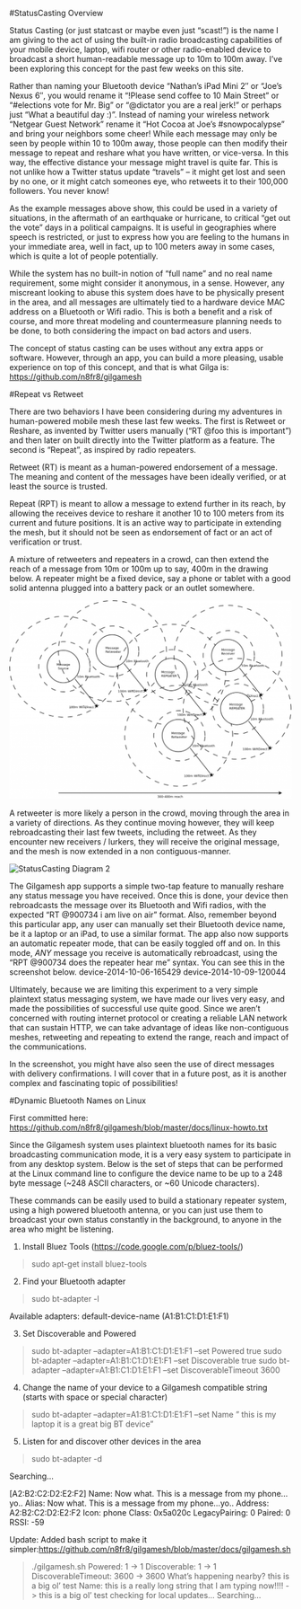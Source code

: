 #StatusCasting Overview

Status Casting (or just statcast or maybe even just “scast!”) is the name I am giving to the act of using the built-in radio broadcasting capabilities of your mobile device, laptop, wifi router or other radio-enabled device to broadcast a short human-readable message up to 10m to 100m away. I’ve been exploring this concept for the past few weeks on this site.

Rather than naming your Bluetooth device “Nathan’s iPad Mini 2″ or “Joe’s Nexus 6″, you would rename it “!Please send coffee to 10 Main Street” or “#elections vote for Mr. Big” or “@dictator you are a real jerk!” or perhaps just “What a beautiful day :)”. Instead of naming your wireless network “Netgear Guest Network” rename it “Hot Cocoa at Joe’s #snowpocalypse” and bring your neighbors some cheer! While each message may only be seen by people within 10 to 100m away, those people can then modify their message to repeat and reshare what you have written, or vice-versa. In this way, the effective distance your message might travel is quite far. This is not unlike how a Twitter status update “travels” – it might get lost and seen by no one, or it might catch someones eye, who retweets it to their 100,000 followers. You never know!

As the example messages above show, this could be used in a variety of situations, in the aftermath of an earthquake or hurricane, to critical “get out the vote” days in a political campaigns. It is useful in geographies where speech is restricted, or just to express how you are feeling to the humans in your immediate area, well in fact, up to 100 meters away in some cases, which is quite a lot of people potentially.

While the system has no built-in notion of “full name” and no real name requirement, some might consider it anonymous, in a sense. However, any miscreant looking to abuse this system does have to be physically present in the area, and all messages are ultimately tied to a hardware device MAC address on a Bluetooth or Wifi radio. This is both a benefit and a risk of course, and more threat modeling and countermeasure planning needs to be done, to both considering the impact on bad actors and users.

The concept of status casting can be uses without any extra apps or software. However, through an app, you can build a more pleasing, usable experience on top of this concept, and that is what Gilga is: https://github.com/n8fr8/gilgamesh

#Repeat vs Retweet

There are two behaviors I have been considering during my adventures in human-powered mobile mesh these last few weeks. The first is Retweet or Reshare, as invented by Twitter users manually (“RT @foo this is important”) and then later on built directly into the Twitter platform as a feature. The second is “Repeat”, as inspired by radio repeaters.

Retweet (RT) is meant as a human-powered endorsement of a message. The meaning and content of the messages have been ideally verified, or at least the source is trusted.

Repeat (RPT) is meant to allow a message to extend further in its reach, by allowing the receives device to reshare it another 10 to 100 meters from its current and future positions. It is an active way to participate in extending the mesh, but it should not be seen as endorsement of fact or an act of verification or trust.

A mixture of retweeters and repeaters in a crowd, can then extend the reach of a message from 10m or 100m up to say, 400m in the drawing below. A repeater might be a fixed device, say a phone or tablet with a good solid antenna plugged into a battery pack or an outlet somewhere.

![StatusCasting Diagram 1](img/StatusCasting-Diagram1-1024x717.png)

A retweeter is more likely a person in the crowd, moving through the area in a variety of directions. As they continue moving however, they will keep rebroadcasting their last few tweets, including the retweet. As they encounter new receivers / lurkers, they will receive the original message, and the mesh is now extended in a non contiguous-manner.

![StatusCasting Diagram 2](img/StatusCasting-Diagram2-1024x717.png)

The Gilgamesh app supports a simple two-tap feature to manually reshare any status message you have received. Once this is done, your device then rebroadcasts the message over its Bluetooth and Wifi radios, with the expected “RT @900734 i am live on air” format. Also, remember beyond this particular app, any user can manually set their Bluetooth device name, be it a laptop or an iPad, to use a similar format. The app also now supports an automatic repeater mode, that can be easily toggled off and on. In this mode, *ANY* message you receive is automatically rebroadcast, using the “RPT @900734 does the repeater hear me” syntax. You can see this in the screenshot below.
device-2014-10-06-165429  device-2014-10-09-120044

Ultimately, because we are limiting this experiment to a very simple plaintext status messaging system, we have made our lives very easy, and made the possibilities of successful use quite good. Since we aren’t concerned with routing internet protocol or creating a reliable LAN network that can sustain HTTP, we can take advantage of ideas like non-contiguous meshes, retweeting and repeating to extend the range, reach and impact of the communications.

In the screenshot, you might have also seen the use of direct messages with delivery confirmations. I will cover that in a future post, as it is another complex and fascinating topic of possibilities!

#Dynamic Bluetooth Names on Linux

First committed here: https://github.com/n8fr8/gilgamesh/blob/master/docs/linux-howto.txt

Since the Gilgamesh system uses plaintext bluetooth names for its basic broadcasting communication mode, it is a very easy system to participate in from any desktop system. Below is the set of steps that can be performed at the Linux command line to configure the device name to be up to a 248 byte message (~248 ASCII characters, or ~60 Unicode characters).

These commands can be easily used to build a stationary repeater system, using a high powered bluetooth antenna, or you can just use them to broadcast your own status constantly in the background, to anyone in the area who might be listening.

1) Install Bluez Tools (https://code.google.com/p/bluez-tools/)

> sudo apt-get install bluez-tools

2) Find your Bluetooth adapter

> sudo bt-adapter -l

Available adapters:
default-device-name (A1:B1:C1:D1:E1:F1)

3) Set Discoverable and Powered

> sudo bt-adapter –adapter=A1:B1:C1:D1:E1:F1 –set Powered true
> sudo bt-adapter –adapter=A1:B1:C1:D1:E1:F1 –set Discoverable true
> sudo bt-adapter –adapter=A1:B1:C1:D1:E1:F1 –set DiscoverableTimeout 3600

4) Change the name of your device to a Gilgamesh compatible string (starts with space or special character)

> sudo bt-adapter –adapter=A1:B1:C1:D1:E1:F1 –set Name ” this is my laptop it is a great big BT device”

5) Listen for and discover other devices in the area

> sudo bt-adapter -d

Searching…

[A2:B2:C2:D2:E2:F2]
Name: Now what. This is a message from my phone…yo..
Alias: Now what. This is a message from my phone…yo..
Address: A2:B2:C2:D2:E2:F2
Icon: phone
Class: 0x5a020c
LegacyPairing: 0
Paired: 0
RSSI: -59

Update: Added bash script to make it simpler:https://github.com/n8fr8/gilgamesh/blob/master/docs/gilgamesh.sh

> ./gilgamesh.sh
> Powered: 1 -> 1
> Discoverable: 1 -> 1
> DiscoverableTimeout: 3600 -> 3600
> What’s happening nearby? this is a big ol’ test
> Name: this is a really long string that I am typing now!!!! -> this is a big ol’ test
> checking for local updates…
> Searching…

